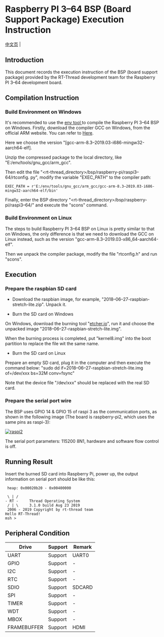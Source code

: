 # Raspberry PI 3–64 BSP (Board Support Package) Execution Instruction 

[中文页](README_zh.md) |

## Introduction

This document records the execution instruction of the BSP (board support package) provided by the RT-Thread development team for the Raspberry PI 3–64 development board.

## **Compilation Instruction**

### Build Environment on Windows

It's recommended to use the [env tool ](https://github.com/RT-Thread/rtthread-manual-doc/blob/master/env/env.md)to compile the Raspberry PI 3–64 BSP on Windows. Firstly, download the compiler GCC on Windows, from the official ARM website. You can refer to [Here](https://developer.arm.com/tools-and-software/open-source-software/developer-tools/gnu-toolchain/gnu-a/downloads).

Here we choose the version "[gcc-arm-8.3–2019.03-i686-mingw32-aarch64-elf]. 

Unzip the compressed package to the local directory, like "E:/env/tools/gnu_gcc/arm_gcc".

Then edit the file "<rt-thread_directory>/bsp/raspberry-pi/raspi3–64/rtconfig. py", modify the variable "EXEC_PATH" to the compiler path:

```
EXEC_PATH = r'E:/env/tools/gnu_gcc/arm_gcc/gcc-arm-8.3–2019.03-i686-mingw32-aarch64-elf/bin'
```

Finally, enter the BSP directory "<rt-thread_directory>/bsp/raspberry-pi/raspi3–64/" and execute the "scons" command.

### Build Environment on Linux

The steps to build Raspberry PI 3–64 BSP on Linux is pretty similar to that on Windows, the only difference is that we need to download the GCC on Linux instead, such as the version "gcc-arm-8.3–2019.03-x86_64-aarch64-elf".

Then we unpack the compiler package, modify the file "rtconfig.h" and run "scons".

## Execution

### Prepare the raspbian SD card

- Download the raspbian image, for example, "2018–06–27-raspbian-stretch-lite.zip". Unpack it.

- Burn the SD card on Windows

On Windows, download the burning tool "[etcher.io](http://etcher.io/)", run it and choose the unpacked image "2018–06–27-raspbian-stretch-lite.img".

When the burning process is completed, put "kernel8.img" into the boot partition to replace the file wit the same name.

- Burn the SD card on Linux

Prepare an empty SD card, plug it in the computer and then execute the command below: "sudo dd if=2018–06–27-raspbian-stretch-lite.img of=/dev/xxx bs=32M conv=fsync"

Note that the device file "/dev/xxx" should be replaced with the real SD card.

### Prepare the serial port wire

The BSP uses GPIO 14 & GPIO 15 of raspi 3 as the communication ports, as shown in the following image (The board is raspberry-pi2, which uses the same pins as raspi-3):



[![raspi2](https://github.com/RT-Thread/rt-thread/raw/master/bsp/raspberry-pi/raspi3-64/figures/raspi_uart.png)](https://github.com/RT-Thread/rt-thread/blob/master/bsp/raspberry-pi/raspi3-64/figures/raspi_uart.png)

The serial port parameters: 115200 8N1, hardware and software flow control is off.

## Running Result

Insert the burned SD card into Raspberry Pi, power up, the output information on serial port should be like this:

```
 heap: 0x00020b20 - 0x00400000

 \ | /
- RT -     Thread Operating System
 / | \     3.1.0 build Aug 23 2019
 2006 - 2019 Copyright by rt-thread team
Hello RT-Thread!
msh >
```

## Peripheral Condition

| Drive | Support | Remark |
| ----- | ------- | ------ |
| UART  | Support | UART0  |
| GPIO | Support | - |
| I2C | Support | - |
| RTC | Support | - |
| SDIO | Support | SDCARD |
| SPI | Support | - |
| TIMER | Support | - |
| WDT | Support | - |
| MBOX | Support | - |
| FRAMEBUFFER | Support | HDMI |

